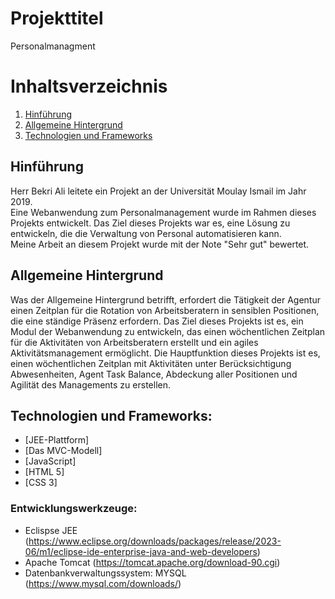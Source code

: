 # Projekttitel
Personalmanagment

# Inhaltsverzeichnis
1. [Hinführung](#hinführung)
2. [Allgemeine Hintergrund](#general-info)
3. [Technologien und Frameworks](#technologies)

<a name="hinführung"></a>
## Hinführung
Herr Bekri Ali leitete ein Projekt an der Universität Moulay Ismail im Jahr 2019. <br>
Eine Webanwendung zum Personalmanagement wurde im Rahmen dieses Projekts entwickelt. Das Ziel dieses Projekts war es, eine Lösung zu entwickeln, die die Verwaltung 
von Personal automatisieren kann. <br>
Meine Arbeit an diesem Projekt wurde mit der Note "Sehr gut" bewertet.

<a name="general-info"></a>
## Allgemeine Hintergrund
Was der Allgemeine Hintergrund betrifft, erfordert die Tätigkeit der Agentur einen Zeitplan für die Rotation von Arbeitsberatern in sensiblen Positionen,
die eine ständige Präsenz erfordern. Das Ziel dieses Projekts ist es, ein Modul der Webanwendung zu entwickeln, das einen wöchentlichen Zeitplan für die Aktivitäten 
von Arbeitsberatern erstellt und ein agiles Aktivitätsmanagement ermöglicht. Die Hauptfunktion dieses Projekts ist es, einen wöchentlichen Zeitplan mit Aktivitäten 
unter Berücksichtigung Abwesenheiten, Agent Task Balance, Abdeckung aller Positionen und Agilität des Managements zu erstellen.

<a name="technologies"></a>
## Technologien und Frameworks:
* [JEE-Plattform]
* [Das MVC-Modell]
* [JavaScript]
* [HTML 5]
* [CSS 3]

### Entwicklungswerkzeuge:
* Eclispse JEE (https://www.eclipse.org/downloads/packages/release/2023-06/m1/eclipse-ide-enterprise-java-and-web-developers)
* Apache Tomcat (https://tomcat.apache.org/download-90.cgi)
* Datenbankverwaltungssystem: MYSQL (https://www.mysql.com/downloads/)

